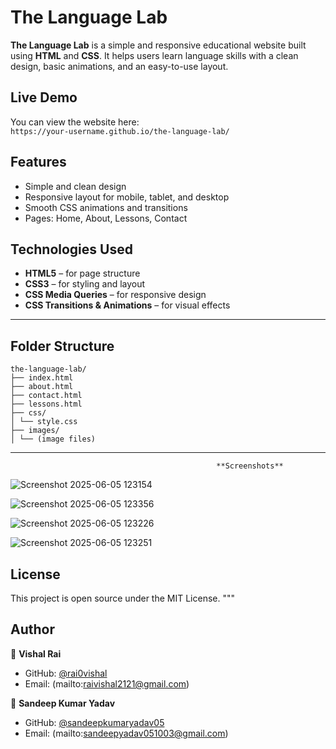 # The Language Lab

**The Language Lab** is a simple and responsive educational website built using **HTML** and **CSS**. It helps users learn language skills with a clean design, basic animations, and an easy-to-use layout.

## Live Demo

You can view the website here:  
`https://your-username.github.io/the-language-lab/`  


## Features

- Simple and clean design  
- Responsive layout for mobile, tablet, and desktop  
- Smooth CSS animations and transitions  
- Pages: Home, About, Lessons, Contact
  
## Technologies Used

- **HTML5** – for page structure  
- **CSS3** – for styling and layout  
- **CSS Media Queries** – for responsive design  
- **CSS Transitions & Animations** – for visual effects 
---
## Folder Structure

```
the-language-lab/
├── index.html
├── about.html
├── contact.html
├── lessons.html
├── css/
│ └── style.css
├── images/
│ └── (image files)

```
---

                                            
                                                  **Screenshots**
![Screenshot 2025-06-05 123154](https://github.com/user-attachments/assets/427e084d-7f2b-4fd8-9937-52263b23fd37)

![Screenshot 2025-06-05 123356](https://github.com/user-attachments/assets/76274615-ff82-4d25-9927-9ef8594e1abd)

![Screenshot 2025-06-05 123226](https://github.com/user-attachments/assets/c6985aa7-a053-4bcd-9b3a-28c720799370)

![Screenshot 2025-06-05 123251](https://github.com/user-attachments/assets/47230fec-6ca2-4190-ac5a-b46851ac6798)






## License

This project is open source under the MIT License.
"""
## Author

👤 **Vishal Rai**

- GitHub: [@rai0vishal](https://github.com/rai0vishal)  
- Email: (mailto:raivishal2121@gmail.com)
  
👤 **Sandeep Kumar Yadav**

- GitHub: [@sandeepkumaryadav05](https://github.com/sandeepkumaryadav05)
- Email: (mailto:sandeepyadav051003@gmail.com)


  


